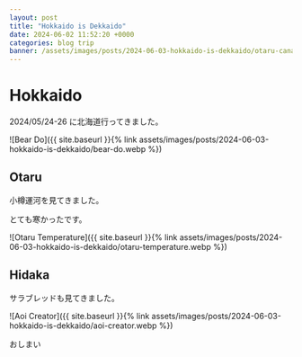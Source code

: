 ```yaml
---
layout: post
title: "Hokkaido is Dekkaido"
date: 2024-06-02 11:52:20 +0000
categories: blog trip
banner: /assets/images/posts/2024-06-03-hokkaido-is-dekkaido/otaru-canal.webp
---
```


# Hokkaido

2024/05/24-26 に北海道行ってきました。

![Bear Do]({{ site.baseurl }}{% link assets/images/posts/2024-06-03-hokkaido-is-dekkaido/bear-do.webp %})

## Otaru

小樽運河を見てきました。

<!-- ![Otaru Canal]({{ site.baseurl }}{% link assets/images/posts/2024-06-03-hokkaido-is-dekkaido/otaru-canal.webp %}) -->

とても寒かったです。

![Otaru Temperature]({{ site.baseurl }}{% link assets/images/posts/2024-06-03-hokkaido-is-dekkaido/otaru-temperature.webp %})

<!-- ## Sapporo -->

<!-- ## Muroran -->

## Hidaka

サラブレッドも見てきました。

![Aoi Creator]({{ site.baseurl }}{% link assets/images/posts/2024-06-03-hokkaido-is-dekkaido/aoi-creator.webp %})

おしまい
